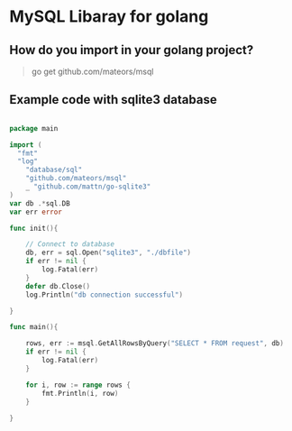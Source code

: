 # MySQL Libaray for golang

## How do you import in your golang project?
> go get github.com/mateors/msql

## Example code with sqlite3 database
```go

package main

import (
  "fmt"
  "log"
	"database/sql"
 	"github.com/mateors/msql"
	_ "github.com/mattn/go-sqlite3"
)
var db .*sql.DB
var err error

func init(){

	// Connect to database
	db, err = sql.Open("sqlite3", "./dbfile")
	if err != nil {
		log.Fatal(err)
	}
	defer db.Close()
	log.Println("db connection successful")

}

func main(){

	rows, err := msql.GetAllRowsByQuery("SELECT * FROM request", db)
	if err != nil {
		log.Fatal(err)
	}

	for i, row := range rows {
		fmt.Println(i, row)
	}
  
}
